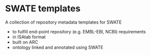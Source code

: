 # SWATE templates

A collection of repository metadata templates for SWATE
- to fulfill end-point repository (e.g. EMBL-EBI, NCBI) requirements 
- in ISAtab format
- built on ARC
- ontology linked and annotated using SWATE 